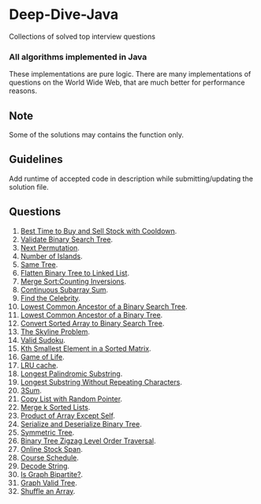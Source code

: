 # Deep-Dive-Java
Collections of solved top interview questions

### All algorithms implemented in Java 
These implementations are pure logic. There are many implementations of questions on the World Wide Web, that are much better for performance reasons.

## Note
Some of the solutions may contains the function only.

## Guidelines 
Add runtime of accepted code in description while submitting/updating the solution file.

## Questions
1) [Best Time to Buy and Sell Stock with Cooldown](https://leetcode.com/problems/best-time-to-buy-and-sell-stock-with-cooldown/).
2) [Validate Binary Search Tree](https://leetcode.com/problems/validate-binary-search-tree/).
3) [Next Permutation](https://leetcode.com/submissions/detail/206194939/).
4) [Number of Islands](https://leetcode.com/problems/number-of-islands/).
5) [Same Tree](https://leetcode.com/problems/same-tree/).
6) [Flatten Binary Tree to Linked List](https://leetcode.com/problems/flatten-binary-tree-to-linked-list/).
7) [Merge Sort:Counting Inversions](https://www.hackerrank.com/challenges/ctci-merge-sort/problem?h_l=interview&playlist_slugs%5B%5D=interview-preparation-kit&playlist_slugs%5B%5D=sorting).
8) [Continuous Subarray Sum](https://leetcode.com/problems/continuous-subarray-sum/).
9) [Find the Celebrity](https://leetcode.com/problems/find-the-celebrity/).
10) [Lowest Common Ancestor of a Binary Search Tree](https://leetcode.com/problems/lowest-common-ancestor-of-a-binary-search-tree/).
11) [Lowest Common Ancestor of a Binary Tree](https://leetcode.com/problems/lowest-common-ancestor-of-a-binary-tree/).
12) [Convert Sorted Array to Binary Search Tree](https://leetcode.com/problems/convert-sorted-array-to-binary-search-tree/).
13) [The Skyline Problem](https://leetcode.com/problems/the-skyline-problem/).
14) [Valid Sudoku](https://leetcode.com/problems/valid-sudoku/).
15) [Kth Smallest Element in a Sorted Matrix](https://leetcode.com/problems/kth-smallest-element-in-a-sorted-matrix/).
16) [Game of Life](https://leetcode.com/problems/game-of-life/).
17) [LRU cache](https://leetcode.com/problems/lru-cache/).
18) [Longest Palindromic Substring](https://leetcode.com/problems/longest-palindromic-substring/).
19) [Longest Substring Without Repeating Characters](https://leetcode.com/problems/longest-substring-without-repeating-characters/).
20) [3Sum](https://leetcode.com/problems/3sum/).
21) [Copy List with Random Pointer](https://leetcode.com/problems/copy-list-with-random-pointer/).
22) [Merge k Sorted Lists](https://leetcode.com/problems/merge-k-sorted-lists/).
23) [Product of Array Except Self](https://leetcode.com/problems/product-of-array-except-self/).
24) [Serialize and Deserialize Binary Tree](https://leetcode.com/problems/serialize-and-deserialize-binary-tree/).
25) [Symmetric Tree](https://leetcode.com/problems/symmetric-tree/).
26) [Binary Tree Zigzag Level Order Traversal](https://leetcode.com/problems/binary-tree-zigzag-level-order-traversal/).
27) [Online Stock Span](https://leetcode.com/problems/online-stock-span/).
28) [Course Schedule](https://leetcode.com/problems/course-schedule/).
29) [Decode String](https://leetcode.com/problems/decode-string/).
30) [Is Graph Bipartite?](https://leetcode.com/problems/is-graph-bipartite/).
31) [Graph Valid Tree](https://leetcode.com/problems/graph-valid-tree/).
32) [Shuffle an Array](https://leetcode.com/problems/shuffle-an-array/).
